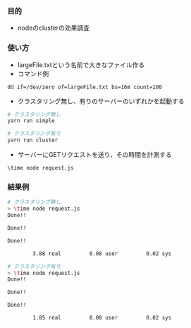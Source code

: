 ### 目的
- nodeのclusterの効果調査

### 使い方
- largeFile.txtという名前で大きなファイル作る
- コマンド例
```
dd if=/dev/zero of=largeFile.txt bs=16m count=100
```
- クラスタリング無し、有りのサーバーのいずれかを起動する
```bash
# クラスタリング無し
yarn run simple

# クラスタリング有り
yarn run cluster
```
- サーバーにGETリクエストを送り、その時間を計測する
```
\time node request.js
```

### 結果例
```bash
# クラスタリング無し
> \time node request.js
Done!!

Done!!

Done!!

        3.88 real         0.08 user         0.02 sys

# クラスタリング有り
> \time node request.js
Done!!

Done!!

Done!!

        1.85 real         0.08 user         0.02 sys
```